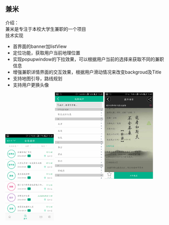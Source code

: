 ## 兼米
介绍：<br />
兼米是专注于本校大学生兼职的一个项目<br />
技术实现<br />
- 首界面的banner加listView<br />
- 定位功能，获取用户当前地理位置<br />
- 实现popupwindow的下拉效果，可以根据用户当前的选择来获取不同的兼职信息<br />
- 增强兼职详情界面的交互效果，根据用户滑动情况来改变backgroud及Title<br />
- 支持地图引导，路线规划<br />
- 支持用户更换头像<br />
 <img src="https://raw.githubusercontent.com/weiwangqiang/ProjectIcn/master/picture/jiangmi/Screenshot_2017-03-21-15-43-29_meitu_1.jpg"  width="30%" height="30%" alt="图片名称" align=center />
 <img src="https://raw.githubusercontent.com/weiwangqiang/ProjectIcn/master/picture/jiangmi/Screenshot_2017-03-21-15-43-37_meitu_5.jpg"
 width="30%" height="30%"/>
  <img src="https://raw.githubusercontent.com/weiwangqiang/ProjectIcn/master/picture/jiangmi/Screenshot_2017-03-21-15-43-53_meitu_8.jpg"
 width="30%" height="30%"/>
